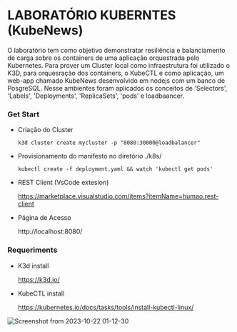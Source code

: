 # LABORATÓRIO KUBERNTES (KubeNews)
O laboratório tem como objetivo demonstratar resiliência e balanciamento de carga sobre os containers de uma aplicação orquestrada pelo Kubernetes. 
Para prover um Cluster local como infraestrutura foi utilizado o K3D, para orquesração dos containers, o KubeCTL e como aplicação, um web-app chamado KubeNews 
desenvolvido em nodejs com um banco de PosgreSQL. Nesse ambientes foram aplicados os conceitos de 'Selectors', 'Labels', 'Deployments', 'ReplicaSets', 'pods' e loadbaancer.

### Get Start
- Criação do Cluster
  ~~~
  k3d cluster create mycluster -p "8080:30000@loadbalancer"
  ~~~

- Provisionamento do manifesto no diretório ./k8s/
  ~~~
  kubectl create -f deployment.yaml && watch 'kubectl get pods'
  ~~~
  
- REST Client (VsCode extesion)
  
  https://marketplace.visualstudio.com/items?itemName=humao.rest-client
  
- Página de Acesso
  
  http://localhost:8080/

### Requeriments

- K3d install
  
  https://k3d.io/
  
- KubeCTL install
  
  https://kubernetes.io/docs/tasks/tools/install-kubectl-linux/

![Screenshot from 2023-10-22 01-12-30](https://github.com/VictorxGS/DevOps/assets/35309833/ca6b85f2-e3ca-4716-95ca-a343a9940b72)


  
